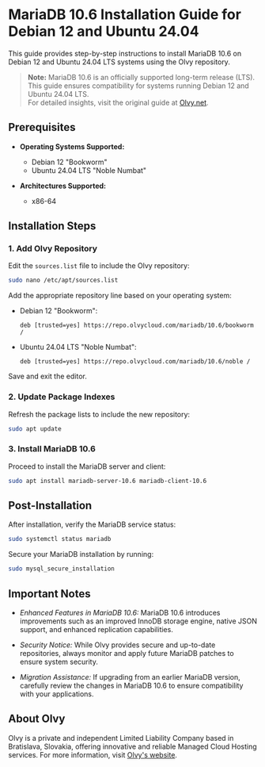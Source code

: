 # MariaDB 10.6 Installation Guide for Debian 12 and Ubuntu 24.04

This guide provides step-by-step instructions to install MariaDB 10.6 on Debian 12 and Ubuntu 24.04 LTS systems using the Olvy repository.

> **Note:** MariaDB 10.6 is an officially supported long-term release (LTS).  
> This guide ensures compatibility for systems running Debian 12 and Ubuntu 24.04 LTS.  
> For detailed insights, visit the original guide at [Olvy.net](https://olvy.net/blog/how-to-install-mariadb106-on-debian12-and-ubuntu2404/).

## Prerequisites

- **Operating Systems Supported:**
  - Debian 12 "Bookworm"
  - Ubuntu 24.04 LTS "Noble Numbat"

- **Architectures Supported:**
  - x86-64

## Installation Steps

### 1. Add Olvy Repository

Edit the `sources.list` file to include the Olvy repository:

```bash
sudo nano /etc/apt/sources.list
```

Add the appropriate repository line based on your operating system:

- Debian 12 "Bookworm":
  ```
  deb [trusted=yes] https://repo.olvycloud.com/mariadb/10.6/bookworm /
  ```
- Ubuntu 24.04 LTS "Noble Numbat":
  ```
  deb [trusted=yes] https://repo.olvycloud.com/mariadb/10.6/noble /
  ```
Save and exit the editor.

### 2. Update Package Indexes
Refresh the package lists to include the new repository:
  ```bash
  sudo apt update
  ```

### 3. Install MariaDB 10.6
Proceed to install the MariaDB server and client:
  ```bash
  sudo apt install mariadb-server-10.6 mariadb-client-10.6
  ```

## Post-Installation
After installation, verify the MariaDB service status:
  ```bash
  sudo systemctl status mariadb
  ```
Secure your MariaDB installation by running:
```bash
sudo mysql_secure_installation
```

## Important Notes

- *Enhanced Features in MariaDB 10.6:*
MariaDB 10.6 introduces improvements such as an improved InnoDB storage engine, native JSON support, and enhanced replication capabilities.

- *Security Notice:*
While Olvy provides secure and up-to-date repositories, always monitor and apply future MariaDB patches to ensure system security.

- *Migration Assistance:*
If upgrading from an earlier MariaDB version, carefully review the changes in MariaDB 10.6 to ensure compatibility with your applications.

## About Olvy

Olvy is a private and independent Limited Liability Company based in Bratislava, Slovakia, offering innovative and reliable Managed Cloud Hosting services. For more information, visit [Olvy's website](https://olvy.net/).
